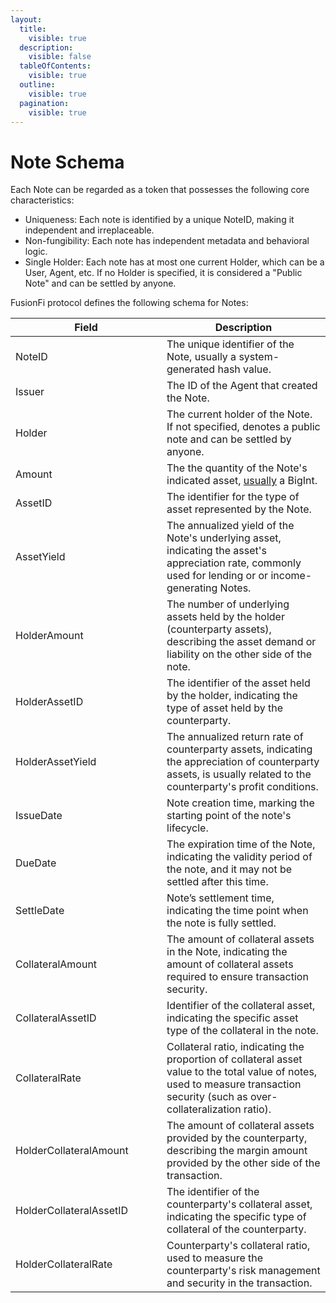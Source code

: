 ```yaml
---
layout:
  title:
    visible: true
  description:
    visible: false
  tableOfContents:
    visible: true
  outline:
    visible: true
  pagination:
    visible: true
---
```


# Note Schema

Each Note can be regarded as a token that possesses the following core characteristics:

* Uniqueness: Each note is identified by a unique NoteID, making it independent and irreplaceable.
* Non-fungibility: Each note has independent metadata and behavioral logic.
* Single Holder: Each note has at most one current Holder, which can be a User, Agent, etc. If no Holder is specified, it is considered a "Public Note" and can be settled by anyone.

FusionFi protocol defines the following schema for Notes:

<table data-full-width="false"><thead><tr><th width="226">Field</th><th>Description</th></tr></thead><tbody><tr><td>NoteID</td><td>The unique identifier of the Note, usually a system-generated hash value.</td></tr><tr><td>Issuer</td><td>The ID of the Agent that created the Note.</td></tr><tr><td>Holder</td><td>The current holder of the Note. If not specified, denotes a public note and can be settled by anyone.</td></tr><tr><td>Amount</td><td>The the quantity of the Note's indicated asset, <a data-footnote-ref href="#user-content-fn-1">usually</a> a BigInt.</td></tr><tr><td>AssetID</td><td>The identifier for the type of asset represented by the Note.</td></tr><tr><td>AssetYield</td><td>The annualized yield of the Note's underlying asset, indicating the asset's appreciation rate, commonly used for lending or or income-generating Notes.</td></tr><tr><td>HolderAmount</td><td>The number of underlying assets held by the holder (counterparty assets), describing the asset demand or liability on the other side of the note.</td></tr><tr><td>HolderAssetID</td><td>The identifier of the asset held by the holder, indicating the type of asset held by the counterparty.</td></tr><tr><td>HolderAssetYield</td><td>The annualized return rate of counterparty assets, indicating the appreciation of counterparty assets, is usually related to the counterparty's profit conditions.</td></tr><tr><td>IssueDate</td><td>Note creation time, marking the starting point of the note's lifecycle.</td></tr><tr><td>DueDate</td><td>The expiration time of the Note, indicating the validity period of the note, and it may not be settled after this time.</td></tr><tr><td>SettleDate</td><td>Note’s settlement time, indicating the time point when the note is fully settled.</td></tr><tr><td>CollateralAmount</td><td>The amount of collateral assets in the Note, indicating the amount of collateral assets required to ensure transaction security.</td></tr><tr><td>CollateralAssetID</td><td>Identifier of the collateral asset, indicating the specific asset type of the collateral in the note.</td></tr><tr><td>CollateralRate</td><td>Collateral ratio, indicating the proportion of collateral asset value to the total value of notes, used to measure transaction security (such as over-collateralization ratio).</td></tr><tr><td>HolderCollateralAmount</td><td>The amount of collateral assets provided by the counterparty, describing the margin amount provided by the other side of the transaction.</td></tr><tr><td>HolderCollateralAssetID</td><td>The identifier of the counterparty's collateral asset, indicating the specific type of collateral of the counterparty.</td></tr><tr><td>HolderCollateralRate</td><td>Counterparty's collateral ratio, used to measure the counterparty's risk management and security in the transaction.</td></tr></tbody></table>

[^1]: Usually? When is it not?
